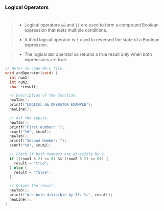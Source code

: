 ### Logical Operators
#

> - Logical operators `&&` and `||` are used to form a compound
    Boolean expression that tests multiple conditions.

> - A third logical operator is `!` used to reversed the state
    of a Boolean expression.

> - The logical `AND` operator `&&` returns a true result only
    when both expressions are true.

```c
// Refer to code-04.c file.
void andOperator(void) {
  int num1;
  int num2;
  char *result;

  // Description of the function.
  newTab();
  printf("LOGICAL && OPERATOR EXAMPLE");
  newLine();

  // Ask the inputs.
  newTab();
  printf("First Number: ");
  scanf("%d", &num1);
  newTab();
  printf("Second Number: ");
  scanf("%d", &num2);

  // Check if both numbers are divisible by 2.
  if (((num1 % 2) == 0) && ((num2 % 2) == 0)) {
    result = "true";
  } else {
    result = "false";
  }

  // Output the result.
  newTab();
  printf("Are both divisible by 2?: %s", result);
  newLine();
}
```
